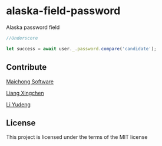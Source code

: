 # alaska-field-password
Alaska password field

```javascript
//Underscore

let success = await user._.password.compare('candidate');

```

## Contribute
[Maichong Software](http://maichong.io)

[Liang Xingchen](https://github.com/liangxingchen)

[Li Yudeng](https://github.com/maichonglyd)

## License

This project is licensed under the terms of the MIT license
